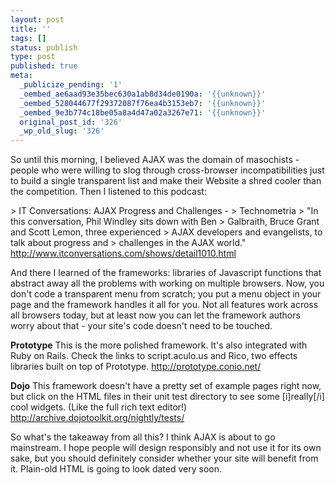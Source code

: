 ```yaml
---
layout: post
title: ''
tags: []
status: publish
type: post
published: true
meta:
  _publicize_pending: '1'
  _oembed_ae6aad93e35bec630a1ab8d34de0190a: '{{unknown}}'
  _oembed_528044677f29372087f76ea4b3153eb7: '{{unknown}}'
  _oembed_9e3b774c18be05a8a4d47a02a3267e71: '{{unknown}}'
  original_post_id: '326'
  _wp_old_slug: '326'
---
```

So until this morning, I believed AJAX was the domain of masochists - people who were willing to slog through cross-browser incompatibilities just to build a single transparent list and make their Website a shred cooler than the competition.  Then I listened to this podcast:

&gt; IT Conversations: AJAX Progress and Challenges -
&gt; Technometria
&gt; "In this conversation, Phil Windley sits down with Ben
&gt; Galbraith, Bruce Grant and Scott Lemon, three experienced
&gt; AJAX developers and evangelists, to talk about progress and
&gt; challenges in the AJAX world."
http://www.itconversations.com/shows/detail1010.html

And there I learned of the frameworks: libraries of Javascript functions that abstract away all the problems with working on multiple browsers.  Now, you don't code a transparent menu from scratch; you put a menu object in your page and the framework handles it all for you.  Not all features work across all browsers today, but at least now you can let the framework authors worry about that - your site's code doesn't need to be touched.

<b>Prototype</b>
This is the more polished framework.  It's also integrated with Ruby on Rails.  Check the links to script.aculo.us and Rico, two effects libraries built on top of Prototype.
http://prototype.conio.net/

<b>Dojo</b>
This framework doesn't have a pretty set of example pages right now, but click on the HTML files in their unit test directory to see some [i]really[/i] cool widgets.  (Like the full rich text editor!)
http://archive.dojotoolkit.org/nightly/tests/

So what's the takeaway from all this?  I think AJAX is about to go mainstream.  I hope people will design responsibly and not use it for its own sake, but you should definitely consider whether your site will benefit from it.  Plain-old HTML is going to look dated very soon.
